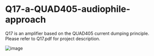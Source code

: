 # Q17-a-QUAD405-audiophile-approach
Q17 is an amplifier based on the QUAD405 current dumping principle.
Please refer to Q17.pdf for project description.

![image](https://user-images.githubusercontent.com/22703498/129330605-c93fc8af-65c4-4e56-8a2d-c02d22d79e27.png)
